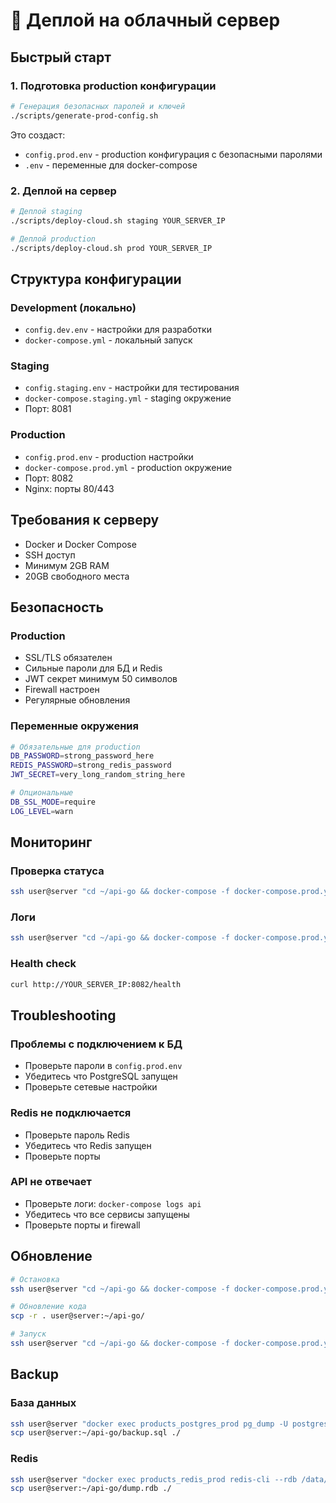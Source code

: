 # 🚀 Деплой на облачный сервер

## Быстрый старт

### 1. Подготовка production конфигурации

```bash
# Генерация безопасных паролей и ключей
./scripts/generate-prod-config.sh
```

Это создаст:
- `config.prod.env` - production конфигурация с безопасными паролями
- `.env` - переменные для docker-compose

### 2. Деплой на сервер

```bash
# Деплой staging
./scripts/deploy-cloud.sh staging YOUR_SERVER_IP

# Деплой production
./scripts/deploy-cloud.sh prod YOUR_SERVER_IP
```

## Структура конфигурации

### Development (локально)
- `config.dev.env` - настройки для разработки
- `docker-compose.yml` - локальный запуск

### Staging
- `config.staging.env` - настройки для тестирования
- `docker-compose.staging.yml` - staging окружение
- Порт: 8081

### Production
- `config.prod.env` - production настройки
- `docker-compose.prod.yml` - production окружение
- Порт: 8082
- Nginx: порты 80/443

## Требования к серверу

- Docker и Docker Compose
- SSH доступ
- Минимум 2GB RAM
- 20GB свободного места

## Безопасность

### Production
- SSL/TLS обязателен
- Сильные пароли для БД и Redis
- JWT секрет минимум 50 символов
- Firewall настроен
- Регулярные обновления

### Переменные окружения
```bash
# Обязательные для production
DB_PASSWORD=strong_password_here
REDIS_PASSWORD=strong_redis_password
JWT_SECRET=very_long_random_string_here

# Опциональные
DB_SSL_MODE=require
LOG_LEVEL=warn
```

## Мониторинг

### Проверка статуса
```bash
ssh user@server "cd ~/api-go && docker-compose -f docker-compose.prod.yml ps"
```

### Логи
```bash
ssh user@server "cd ~/api-go && docker-compose -f docker-compose.prod.yml logs -f api"
```

### Health check
```bash
curl http://YOUR_SERVER_IP:8082/health
```

## Troubleshooting

### Проблемы с подключением к БД
- Проверьте пароли в `config.prod.env`
- Убедитесь что PostgreSQL запущен
- Проверьте сетевые настройки

### Redis не подключается
- Проверьте пароль Redis
- Убедитесь что Redis запущен
- Проверьте порты

### API не отвечает
- Проверьте логи: `docker-compose logs api`
- Убедитесь что все сервисы запущены
- Проверьте порты и firewall

## Обновление

```bash
# Остановка
ssh user@server "cd ~/api-go && docker-compose -f docker-compose.prod.yml down"

# Обновление кода
scp -r . user@server:~/api-go/

# Запуск
ssh user@server "cd ~/api-go && docker-compose -f docker-compose.prod.yml up -d"
```

## Backup

### База данных
```bash
ssh user@server "docker exec products_postgres_prod pg_dump -U postgres products_db_prod > backup.sql"
scp user@server:~/api-go/backup.sql ./
```

### Redis
```bash
ssh user@server "docker exec products_redis_prod redis-cli --rdb /data/dump.rdb"
scp user@server:~/api-go/dump.rdb ./
``` 